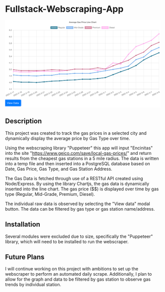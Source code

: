 # Fullstack-Webscraping-App

![Graph Image](https://github.com/tmcgirr/Fullstack-Webscraping-App/blob/main/graphImg.png?raw=true)

## Description

This project was created to track the gas prices in a selected city and dynamically display the average price by Gas Type over time. 

Using the webscraping library "Puppeteer" this app will input "Encinitas" into the site "https://www.geico.com/save/local-gas-prices/" and return results from the cheapest gas stations in a 5 mile radius. The data is written into a temp file and then  inserted into a PostgreSQL database based on Date, Gas Price, Gas Type, and Gas Station Address.

The Gas Data is fetched through use of a RESTful API created using Node/Express. By using the library Chartjs, the gas data is dynamically inserted into the line chart. The gas price ($$) is displayed over time by gas type (Regular, Mid-Grade, Premium, Diesel). 

The individual raw data is observed by selecting the "View data" modal button. The data can be filtered by gas type or gas station name/address. 

## Installation

Several modules were excluded due to size, specifically the "Puppeteer" library, which will need to be installed to run the webscraper.

## Future Plans

I will continue working on this project with ambitions to set up the webscraper to perform an automated daily scrape. Additionally, I plan to allow for the graph and data to be filtered by gas station to observe gas trends by individual station. 
